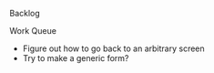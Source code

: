 Backlog

Work Queue
* Figure out how to go back to an arbitrary screen
* Try to make a generic form?
